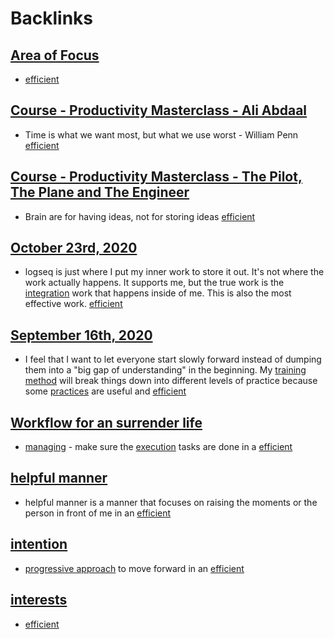 
# Backlinks
## [Area of Focus](<Area of Focus.md>)
- [efficient](<efficient.md>)

## [Course - Productivity Masterclass - Ali Abdaal](<Course - Productivity Masterclass - Ali Abdaal.md>)
- Time is what we want most, but what we use worst - William Penn [efficient](<efficient.md>)

## [Course - Productivity Masterclass - The Pilot, The Plane and The Engineer](<Course - Productivity Masterclass - The Pilot, The Plane and The Engineer.md>)
- Brain are for having ideas, not for storing ideas [efficient](<efficient.md>)

## [October 23rd, 2020](<October 23rd, 2020.md>)
- logseq is just where I put my inner work to store it out. It's not where the work actually happens. It supports me, but the true work is the [integration](<integration.md>) work that happens inside of me. This is also the most effective work. [efficient](<efficient.md>)

## [September 16th, 2020](<September 16th, 2020.md>)
-  I feel that I want to let everyone start slowly forward instead of dumping them into a "big gap of understanding" in the beginning. My [training method](<training method.md>) will break things down into different levels of practice because some [practices](<practices.md>) are useful and [efficient](<efficient.md>)

## [Workflow for an surrender life](<Workflow for an surrender life.md>)
- [managing](<managing.md>) - make sure the [execution](<execution.md>) tasks are done in a [efficient](<efficient.md>)

## [helpful manner](<helpful manner.md>)
- helpful manner is a manner that focuses on raising the moments or the person in front of me in an [efficient](<efficient.md>)

## [intention](<intention.md>)
- [progressive approach](<progressive approach.md>) to move forward in an [efficient](<efficient.md>)

## [interests](<interests.md>)
- [efficient](<efficient.md>)

